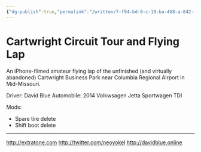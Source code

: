 ```yaml
---
{"dg-publish":true,"permalink":"/written/7-f94-bd-9-c-18-ba-468-a-842-f-02-a3489-a5-f80/","dgHomeLink":true,"dgPassFrontmatter":false}
---
```


# Cartwright Circuit Tour and Flying Lap
An iPhone-filmed amateur flying lap of the unfinished (and virtually abandoned) Cartwright Business Park near Columbia Regional Airport in Mid-Missouri.

Driver: David Blue 
Automobile: 2014 Volkwsagen Jetta Sportwagen TDI

Mods:
* Spare tire delete
* Shift boot delete

***
http://extratone.com
http://twitter.com/neoyokel
http://davidblue.online